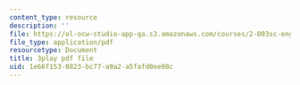 ```yaml
---
content_type: resource
description: ''
file: https://ol-ocw-studio-app-qa.s3.amazonaws.com/courses/2-003sc-engineering-dynamics-fall-2011/1e66f1530823bc77a9a2a5fafd0ee98c_zNCBDrnT05E.pdf
file_type: application/pdf
resourcetype: Document
title: 3play pdf file
uid: 1e66f153-0823-bc77-a9a2-a5fafd0ee98c
---
```

